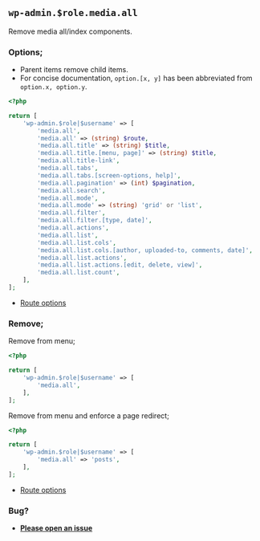 ## `wp-admin.$role.media.all`

Remove media all/index components.

### Options;

- Parent items remove child items.
- For concise documentation, `option.[x, y]` has been abbreviated from `option.x, option.y`.

```php
<?php

return [
	'wp-admin.$role|$username' => [
		'media.all',
		'media.all' => (string) $route,
		'media.all.title' => (string) $title,
		'media.all.title.[menu, page]' => (string) $title,
		'media.all.title-link',
		'media.all.tabs',
		'media.all.tabs.[screen-options, help]',
		'media.all.pagination' => (int) $pagination,
		'media.all.search',
		'media.all.mode',
		'media.all.mode' => (string) 'grid' or 'list',
		'media.all.filter',
		'media.all.filter.[type, date]',
		'media.all.actions',
		'media.all.list',
		'media.all.list.cols',
		'media.all.list.cols.[author, uploaded-to, comments, date]',
		'media.all.list.actions',
		'media.all.list.actions.[edit, delete, view]',
		'media.all.list.count',
	],
];
```

- [Route options](../route-options.md)

### Remove;

Remove from menu;

```php
<?php

return [
	'wp-admin.$role|$username' => [
		'media.all',
	],
];
```

Remove from menu and enforce a page redirect;

```php
<?php

return [
	'wp-admin.$role|$username' => [
		'media.all' => 'posts',
	],
];
```

- [Route options](../route-options.md)

### Bug?

- **[Please open an issue](https://github.com/darrenjacoby/intervention/issues/new?title=[wp-admin.media.all]&labels=bug&assignees=darrenjacoby)**

